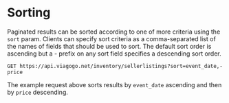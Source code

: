 # Sorting

Paginated results can be sorted according to one of more criteria using the
`sort` param. Clients can specify sort criteria as a comma-separated list of the
names of fields that should be used to sort. The default sort order is ascending
but a *-* prefix on any sort field specifies a descending sort order.

`GET https://api.viagogo.net/inventory/sellerlistings?sort=event_date,-price`

The example request above sorts results by `event_date` ascending and then by
`price` descending.
